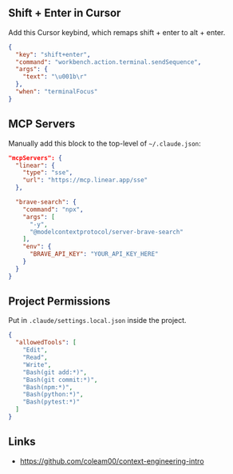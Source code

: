 ## Shift + Enter in Cursor
Add this Cursor keybind, which remaps shift + enter to alt + enter.

```json
{
  "key": "shift+enter",
  "command": "workbench.action.terminal.sendSequence",
  "args": {
    "text": "\u001b\r"
  },
  "when": "terminalFocus"
}
```

## MCP Servers
Manually add this block to the top-level of `~/.claude.json`:

```json
"mcpServers": {
  "linear": {
    "type": "sse",
    "url": "https://mcp.linear.app/sse"
  },

  "brave-search": {
    "command": "npx",
    "args": [
      "-y",
      "@modelcontextprotocol/server-brave-search"
    ],
    "env": {
      "BRAVE_API_KEY": "YOUR_API_KEY_HERE"
    }
  }
}
```

## Project Permissions
Put in `.claude/settings.local.json` inside the project.

```json
{
  "allowedTools": [
    "Edit",
    "Read",
    "Write",
    "Bash(git add:*)",
    "Bash(git commit:*)",
    "Bash(npm:*)",
    "Bash(python:*)",
    "Bash(pytest:*)"
  ]
}
```

## Links
* https://github.com/coleam00/context-engineering-intro